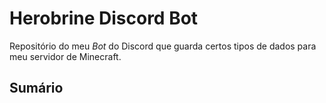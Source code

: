 # Herobrine Discord Bot

Repositório do meu *Bot* do Discord que guarda certos tipos de dados para meu servidor de Minecraft.

## Sumário